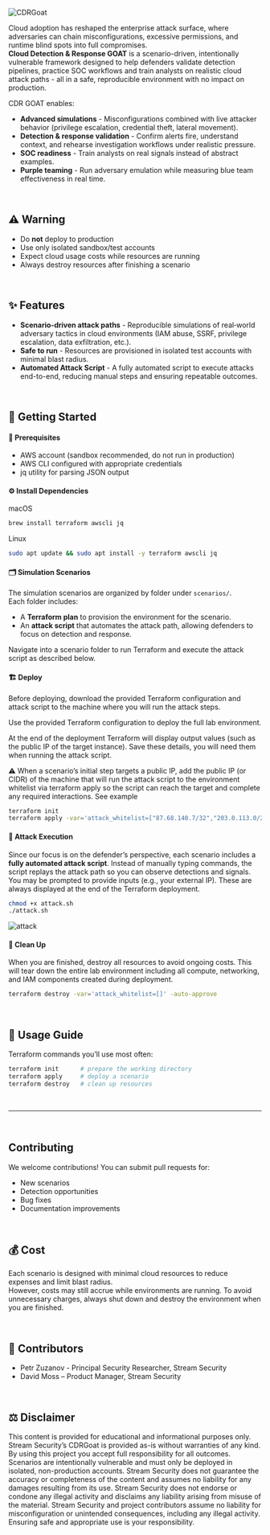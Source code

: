 ![CDRGoat](./assets/CDRGoat.png)


Cloud adoption has reshaped the enterprise attack surface, where adversaries can chain misconfigurations, excessive permissions, and runtime blind spots into full compromises.  
**Cloud Detection & Response GOAT** is a scenario-driven, intentionally vulnerable framework designed to help defenders validate detection pipelines, practice SOC workflows and train analysts on realistic cloud attack paths - all in a safe, reproducible environment with no impact on production.  

CDR GOAT enables:
- **Advanced simulations** - Misconfigurations combined with live attacker behavior (privilege escalation, credential theft, lateral movement).  
- **Detection & response validation** - Confirm alerts fire, understand context, and rehearse investigation workflows under realistic pressure.  
- **SOC readiness** - Train analysts on real signals instead of abstract examples.  
- **Purple teaming** - Run adversary emulation while measuring blue team effectiveness in real time.  

&nbsp;

## ⚠️ Warning
- Do **not** deploy to production
- Use only isolated sandbox/test accounts
- Expect cloud usage costs while resources are running
- Always destroy resources after finishing a scenario

&nbsp;

## ✨ Features
- **Scenario‑driven attack paths** - Reproducible simulations of real‑world adversary tactics in cloud environments (IAM abuse, SSRF, privilege escalation, data exfiltration, etc.).
- **Safe to run** - Resources are provisioned in isolated test accounts with minimal blast radius.
- **Automated Attack Script** - A fully automated script to execute attacks end-to-end, reducing manual steps and ensuring repeatable outcomes.

&nbsp;

## 🚀 Getting Started

#### 🧩 Prerequisites
- AWS account (sandbox recommended, do not run in production)  
- AWS CLI configured with appropriate credentials  
- jq utility for parsing JSON output  

#### ⚙️ Install Dependencies
macOS
```bash
brew install terraform awscli jq
```
Linux
```bash
sudo apt update && sudo apt install -y terraform awscli jq
```

#### 🗂️ Simulation Scenarios
The simulation scenarios are organized by folder under `scenarios/`.  
Each folder includes:  
- A **Terraform plan** to provision the environment for the scenario.  
- An **attack script** that automates the attack path, allowing defenders to focus on detection and response.  

Navigate into a scenario folder to run Terraform and execute the attack script as described below.

#### 🏗️ Deploy
Before deploying, download the provided Terraform configuration and attack script to the machine where you will run the attack steps.

Use the provided Terraform configuration to deploy the full lab environment.

At the end of the deployment Terraform will display output values (such as the public IP of the target instance). Save these details, you will need them when running the attack script.

⚠️ When a scenario’s initial step targets a public IP, add the public IP (or CIDR) of the machine that will run the attack script to the environment whitelist via terraform apply so the script can reach the target and complete any required interactions. See example

```bash
terraform init
terraform apply -var='attack_whitelist=["87.68.140.7/32","203.0.113.0/24"]' -auto-approve
```

#### 🎯 Attack Execution
Since our focus is on the defender’s perspective, each scenario includes a **fully automated attack script**. Instead of manually typing commands, the script replays the attack path so you can observe detections and signals.
You may be prompted to provide inputs (e.g., your external IP). These are always displayed at the end of the Terraform deployment.

```bash
chmod +x attack.sh
./attack.sh
```


![attack](./assets/attack.png)

#### 🧹 Clean Up
When you are finished, destroy all resources to avoid ongoing costs. This will tear down the entire lab environment including all compute, networking, and IAM components created during deployment.

```bash
terraform destroy -var='attack_whitelist=[]' -auto-approve
```

&nbsp;

## 📖 Usage Guide
Terraform commands you’ll use most often:  

```bash
terraform init      # prepare the working directory
terraform apply     # deploy a scenario
terraform destroy   # clean up resources
```

&nbsp;
***
&nbsp;

## Contributing
We welcome contributions! You can submit pull requests for:  
- New scenarios  
- Detection opportunities  
- Bug fixes  
- Documentation improvements
  
&nbsp;
## 💰 Cost
Each scenario is designed with minimal cloud resources to reduce expenses and limit blast radius.  
However, costs may still accrue while environments are running. To avoid unnecessary charges, always shut down and destroy the environment when you are finished.

&nbsp;

## 👥 Contributors
- Petr Zuzanov - Principal Security Researcher, Stream Security
- David Moss – Product Manager, Stream Security

&nbsp;

## ⚖️ Disclaimer
This content is provided for educational and informational purposes only. Stream Security’s CDRGoat is provided as-is without warranties of any kind. By using this project you accept full responsibility for all outcomes. Scenarios are intentionally vulnerable and must only be deployed in isolated, non-production accounts. Stream Security does not guarantee the accuracy or completeness of the content and assumes no liability for any damages resulting from its use.
Stream Security does not endorse or condone any illegal activity and disclaims any liability arising from misuse of the material. Stream Security and project contributors assume no liability for misconfiguration or unintended consequences, including any illegal activity. Ensuring safe and appropriate use is your responsibility.

